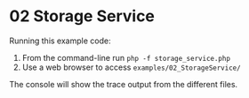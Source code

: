 # 02 Storage Service
Running this example code:

1) From the command-line run `php -f storage_service.php`
2) Use a web browser to access `examples/02_StorageService/`

The console will show the trace output from the different files.
